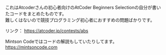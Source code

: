 これはAtcoderさんの初心者向けのAtCoder Beginners Selectionの自分が書いたコードをまとめたものです。
<br>難しくはないので競技プログラミング初心者におすすめの問題ばかりです。

リンク：
https://atcoder.jp/contests/abs

Mintson Codeではコードの解説もしていたりしてます。
https://mintsoncode.com
